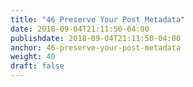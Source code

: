 ```yaml
---
title: "46 Preserve Your Post Metadata"
date: 2018-09-04T21:11:50-04:00
publishdate: 2018-09-04T21:11:50-04:00
anchor: 46-preserve-your-post-metadata
weight: 40
draft: false
---
```

